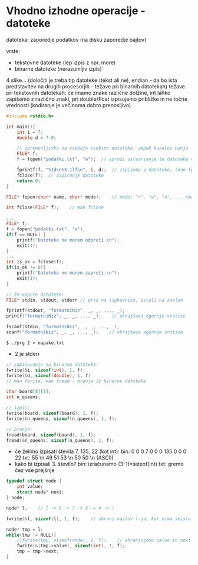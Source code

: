 # Vhodno izhodne operacije - datoteke

datoteka: zaporedje podatkov (na disku zaporedje bajtov)

vrste:
- tekstovne datoteke (lep izpis z npr. more)
- binarne datoteke (nerazumljiv izpis)

4 slike...
(določiti je treba tip datoteke (tekst ali ne), endian - da bo ista predstavitev na drugih procesorjih - težave pri binarnih datotekah)
težave pri tekstovnih datotekah: če imamo znake različne dolžine, int lahko zapišemo z različno znaki, pri double/float izpisujemo približke in ne točne vrednosti (kodiranje je večinoma dobro prenosljivo)

```c
#include <stdio.h>

int main(){
    int i = 7;
    double d = 7.0;

    // spremenljivka na vsebuje vsebine datoteke, ampak kazalec nanjo
    FILE* f;
    f = fopen("podatki.txt", "w");  // sproži ustvarjanje te datoteke v trenuntnem direktoriju in odpiranje, se jo pripravi za pisanje, v f se shrani kazalec na nekaj, kar je v pomnilniku (kateri disk, kateri del diska, ali je dovoljeno pisati ...), f je povezava do fizične datoteke na disku

    fprintf(f, "%1d\n%3.1lf\n", i, d);  // zapisemo v datoteko, (man fprintf)
    fclose(f);  // zapiranje datoteke
    return 0;
}
```

```c
FILE* fopen(char* name, char* mode);    // mode: "r", "w", "a", ... (man fopen)

int fclose(FILE* f);    // man fclose
```

```c
...
FILE* f;
f = fopen("podatki.txt", "w");
if(f == NULL) {
    printf("Datoteke ne morem odpreti.\n");
    exit(1);
}
...
int is_ok = fclose(f);
if(is_ok != 0){
    printf("Datoteke ne morem zapreti.\n");
    exit(1);
}
```
```c
// že odprte datoteke:
FILE* stdin, stdout, stderr // prva na tipkovnico, ostali na zaslon

fprintf(stdout, "formatniNiz", _, _, ..., _);
printf("formatniNiz", _, _, ..., _);    // okrajšava zgornje vrstice

fscanf(stdin, "formatniNiz", _, _, ..., _);
scanf("formatniNiz", _, _, ..., _);    // okrajšava zgornje vrstice
```

```shell
$ ./prg 2 > napake.txt
```
- 2 je stderr

```c
// zapisovanje na binarno datoteko:
fwrite(&i, sizeof(int), 1, f);
fwrite(&d, sizeof(double), 1, f)
// man fwrite, man fread - branje iz binarne datoteke
```

```c
char board[8][8];
int n_queens;

// izpis:
fwrite(board, sizeof(board), 1, f);
fwrite(&n_queens, sizeof(n_queens), 1, f);

// branje:
fread(board, sizeof(board), 1, f);
fread(&n_queens, sizeof(n_queens), 1, f);
```

- če želimo izpisati števila 7, 135, 22 (kot int):
bin: 0 0 0 7 0 0 0 135 0 0 0 22
txt: 55 \n 49 51 53 \n 50 50 \n (ASCII)
- kako bi izpisali 3. število?
bin: izračunamo (3-1)*sizeof(int)
txt: gremo čez vse prejšnje

```c
typedef struct node {
    int value;
    struct node* next;
} node;

node* l;    // l -> 5 -> 7 -> 3 -> 4 -> |

fwrite(&l, sizeof(l), 1, f);    // shrani naslov l-ja, kar nima smisla

node* tmp = l;
while(tmp != NULL){
    //fwrite(tmp, sizeof(node), 1, f);    // shranjujemo value in next - nima smisla
    fwrite(&(tmp->value), sizeof(int), 1, f);
    tmp = tmp->next;
}
```